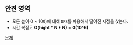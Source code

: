 ## 안전 영역
- 모든 높이(0 ~ 100)에 대해 `DFS`를 이용해서 떨어진 지점을 찾는다.
- 시간 복잠도 **O(hight * N * N)** = **O(10^6)**

[문제](https://www.acmicpc.net/problem/2468)